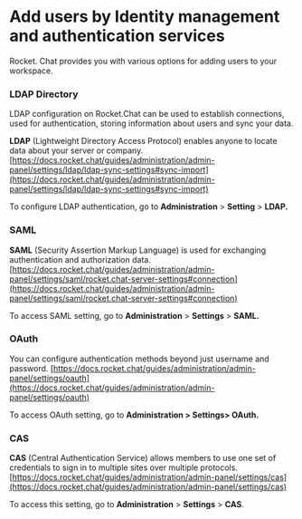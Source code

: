 # Add users by Identity management and authentication services

Rocket. Chat provides you with various options for adding users to your workspace.

### LDAP Directory

LDAP configuration on Rocket.Chat can be used to establish connections, used for authentication, storing information about users and sync your data.

**LDAP** (Lightweight Directory Access Protocol) enables anyone to locate data about your server or company. [https://docs.rocket.chat/guides/administration/admin-panel/settings/ldap/ldap-sync-settings#sync-import](https://docs.rocket.chat/guides/administration/admin-panel/settings/ldap/ldap-sync-settings#sync-import)

To configure LDAP authentication, go to **Administration** > **Setting** > **LDAP.**

### SAML&#x20;

**SAML** (Security Assertion Markup Language) is used for exchanging authentication and authorization data.  [https://docs.rocket.chat/guides/administration/admin-panel/settings/saml/rocket.chat-server-settings#connection](https://docs.rocket.chat/guides/administration/admin-panel/settings/saml/rocket.chat-server-settings#connection)

To access SAML setting, go to **Administration** > **Settings** > **SAML.**

### OAuth

You can configure authentication methods beyond just username and password. [https://docs.rocket.chat/guides/administration/admin-panel/settings/oauth](https://docs.rocket.chat/guides/administration/admin-panel/settings/oauth)

To access OAuth setting, go to **Administration > Settings> OAuth.**

### CAS

**CAS** (Central Authentication Service) allows members to use one set of credentials to sign in to multiple sites over multiple protocols. [https://docs.rocket.chat/guides/administration/admin-panel/settings/cas](https://docs.rocket.chat/guides/administration/admin-panel/settings/cas)

To access this setting, go to **Administration** > **Settings** > **CAS**.
